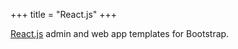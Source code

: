 +++
title = "React.js"
+++

[React.js](https://reactjs.org/) admin and web app templates for Bootstrap.
